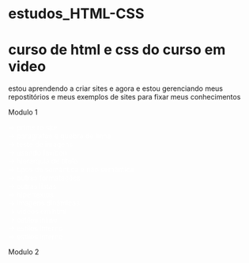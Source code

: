 # estudos_HTML-CSS


<h1>curso de html e css do curso em video</h1>

<p>estou aprendendo a criar sites e agora e estou gerenciando meus repostitórios e meus exemplos de sites para fixar meus conhecimentos</p>
 
<style>
    a {
      text-decoration: none;
      color: white; 
    }

    a:hover {
        text-decoration: underline;
        color: black;
    }
</style>
Modulo 1

<a href="https://ygorhenriquelima.github.io/estudos_HTML-CSS/exercicios/ex001/index.html"> -> primeiro site</a><br>
<a href="https://ygorhenriquelima.github.io/estudos_HTML-CSS/exercicios/ex002/index.html"> -> paragrafos e quebra de linha</a><br>
<a href="https://ygorhenriquelima.github.io/estudos_HTML-CSS/exercicios/ex003/index.html"> -> teste de imagens</a><br>
<a href="https://ygorhenriquelima.github.io/estudos_HTML-CSS/exercicios/ex004/index.html"> -> usando favicon</a><br>
<a href="https://ygorhenriquelima.github.io/estudos_HTML-CSS/exercicios/ex006/index.html"> -> hierarquia de título</a><br>
<a href="https://ygorhenriquelima.github.io/estudos_HTML-CSS/exercicios/ex008a/index.html"> -> tipos de semântica e não semântica</a><br>
<a href="https://ygorhenriquelima.github.io/estudos_HTML-CSS/exercicios/ex008b/index.html"> -> outras formatações</a><br>
<a href="https://ygorhenriquelima.github.io/estudos_HTML-CSS/exercicios/ex009/index.html"> -> outras listas</a><br>
<a href="https://ygorhenriquelima.github.io/estudos_HTML-CSS/exercicios/ex010/index.html"> -> hipertextos</a><br>
<a href="https://ygorhenriquelima.github.io/estudos_HTML-CSS/exercicios/ex011/index.html"> -> imagens dinâmicas</a><br> 
<a href="https://ygorhenriquelima.github.io/estudos_HTML-CSS/exercicios/ex012/index.html"> -> videos em html</a><br>
<a href="https://ygorhenriquelima.github.io/estudos_HTML-CSS/exercicios/ex013/index.html"> -> estilos inline</a><br>
<a href="https://ygorhenriquelima.github.io/estudos_HTML-CSS/exercicios/ex014/index.html"> -> estilos interno</a><br>
<a href="https://ygorhenriquelima.github.io/estudos_HTML-CSS/exercicios/ex016/exemplos/cor01.html"> -> estilos interno</a><br>

Modulo 2

